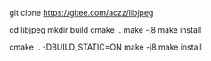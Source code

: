 git clone https://gitee.com/aczz/libjpeg

cd libjpeg
mkdir build
cmake ..
make -j8
make install

cmake .. -DBUILD_STATIC=ON
make -j8
make install
